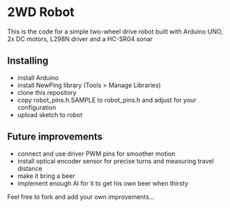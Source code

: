 # 2WD Robot

This is the code for a simple two-wheel drive robot built with Arduino UNO, 2x DC motors, L298N driver and a HC-SR04 sonar

## Installing

* install Arduino
* install NewPing library (Tools > Manage Libraries)
* clone this repository
* copy robot\_pins.h.SAMPLE to robot\_pins.h and adjust for your configuration
* upload sketch to robot

## Future improvements

* connect and use driver PWM pins for smoother motion
* install optical encoder sensor for precise turns and measuring travel distance
* make it bring a beer
* implement enough AI for it to get his own beer when thirsty

Feel free to fork and add your own improvements...
